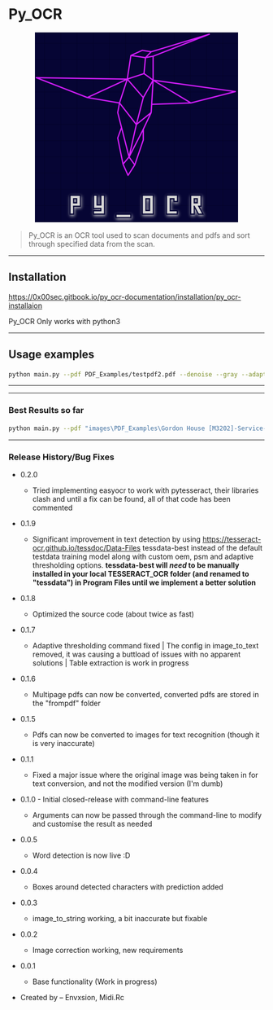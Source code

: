 # Py_OCR

<p align="center"><img src="assets\logo.png"></p>

> Py_OCR is an OCR tool used to scan documents and pdfs and sort through specified data from the scan.

---

## Installation

<https://0x00sec.gitbook.io/py_ocr-documentation/installation/py_ocr-installaion>

Py_OCR Only works with python3

---

## Usage examples

```sh
python main.py --pdf PDF_Examples/testpdf2.pdf --denoise --gray --adapt
```

---

---

### Best Results so far

```sh
python main.py --pdf "images\PDF_Examples\Gordon House [M3202]-Service-07-06-2022.pdf"  -b --psm 11
```

---

### Release History/Bug Fixes

* 0.2.0
  * Tried implementing easyocr to work with pytesseract, their libraries clash and until a fix can be found, all of that code has been commented 
* 0.1.9
  * Significant improvement in text detection by using <https://tesseract-ocr.github.io/tessdoc/Data-Files> tessdata-best instead of the default testdata training model along with custom oem, psm and adaptive thresholding options. **tessdata-best will _need_ to be manually installed in your local TESSERACT_OCR folder (and renamed to "tessdata") in Program Files until we implement a better solution**
* 0.1.8
  * Optimized the source code (about twice as fast)
* 0.1.7
  * Adaptive thresholding command fixed | The config in image_to_text removed, it was causing a buttload of issues with no apparent solutions | Table extraction is work in progress
* 0.1.6
  * Multipage pdfs can now be converted, converted pdfs are stored in the "frompdf" folder
* 0.1.5
  * Pdfs can now be converted to images for text recognition (though it is very inaccurate)
* 0.1.1
  * Fixed a major issue where the original image was being taken in for text conversion, and not the modified version (I'm dumb)
* 0.1.0 - Initial closed-release with command-line features
  * Arguments can now be passed through the command-line to modify and customise the result as needed
* 0.0.5
  * Word detection is now live :D
* 0.0.4
  * Boxes around detected characters with prediction added
* 0.0.3
  * image_to_string working, a bit inaccurate but fixable
* 0.0.2
  * Image correction working, new requirements
* 0.0.1
  * Base functionality (Work in progress)

* Created by – Envxsion, Midi.Rc
